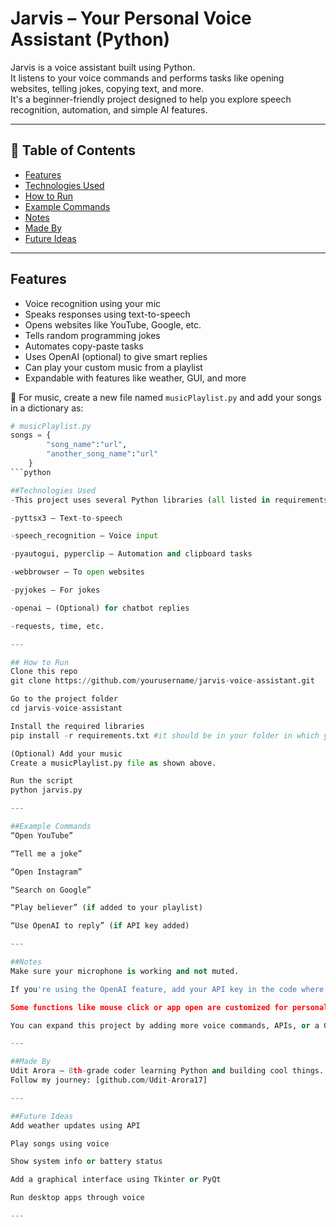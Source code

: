 # Jarvis – Your Personal Voice Assistant (Python)

Jarvis is a voice assistant built using Python.  
It listens to your voice commands and performs tasks like opening websites, telling jokes, copying text, and more.  
It's a beginner-friendly project designed to help you explore speech recognition, automation, and simple AI features.

---

## 📑 Table of Contents

- [Features](#features)
- [Technologies Used](#technologies-used)
- [How to Run](#how-to-run)
- [Example Commands](#example-commands)
- [Notes](#notes)
- [Made By](#made-by)
- [Future Ideas](#future-ideas)

---

## Features

- Voice recognition using your mic  
- Speaks responses using text-to-speech  
- Opens websites like YouTube, Google, etc.  
- Tells random programming jokes  
- Automates copy-paste tasks  
- Uses OpenAI (optional) to give smart replies  
- Can play your custom music from a playlist  
- Expandable with features like weather, GUI, and more

📝 For music, create a new file named `musicPlaylist.py` and add your songs in a dictionary as:

```python
# musicPlaylist.py 
songs = {
        "song_name":"url",
        "another_song_name":"url"
    }
```python

##Technologies Used
-This project uses several Python libraries (all listed in requirements.txt), including:

-pyttsx3 – Text-to-speech

-speech_recognition – Voice input

-pyautogui, pyperclip – Automation and clipboard tasks

-webbrowser – To open websites

-pyjokes – For jokes

-openai – (Optional) for chatbot replies

-requests, time, etc.

---

## How to Run
Clone this repo
git clone https://github.com/yourusername/jarvis-voice-assistant.git

Go to the project folder
cd jarvis-voice-assistant

Install the required libraries
pip install -r requirements.txt #it should be in your folder in which you are working with the code

(Optional) Add your music
Create a musicPlaylist.py file as shown above.

Run the script
python jarvis.py

---

##Example Commands
“Open YouTube”

“Tell me a joke”

“Open Instagram”

“Search on Google”

“Play believer” (if added to your playlist)

“Use OpenAI to reply” (if API key added)

---

##Notes
Make sure your microphone is working and not muted.

If you're using the OpenAI feature, add your API key in the code where needed.

Some functions like mouse click or app open are customized for personal setup (can be changed).

You can expand this project by adding more voice commands, APIs, or a GUI.

---

##Made By
Udit Arora – 8th-grade coder learning Python and building cool things.
Follow my journey: [github.com/Udit-Arora17]

---

##Future Ideas
Add weather updates using API

Play songs using voice

Show system info or battery status

Add a graphical interface using Tkinter or PyQt

Run desktop apps through voice

---